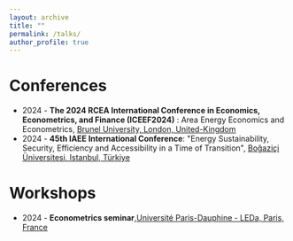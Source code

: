 ```yaml
---
layout: archive
title: ""
permalink: /talks/
author_profile: true
---
```


Conferences
======
 * 2024 -  **The 2024 RCEA International Conference in Economics, Econometrics, and Finance (ICEEF2024)** : Area Energy Economics and Econometrics, [Brunel University, London, United-Kingdom](https://www.rcea.world/events/forthcoming-events/the-2024-rcea-international-conference)
 * 2024 -  **45th IAEE International Conference**: "Energy Sustainability, Security, Efficiency and Accessibility in a Time of Transition", [Boğaziçi Üniversitesi, Istanbul, Türkiye](https://www.iaee2024.org.tr/)

    
Workshops
======
* 2024 -  **Econometrics seminar**,[Université Paris-Dauphine - LEDa, Paris, France](https://leda.dauphine.fr/fr/seminaire-externe/seminaires-thematiques.html)


